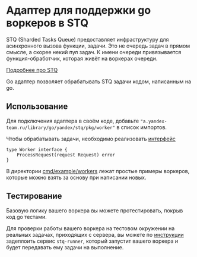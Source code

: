 # Адаптер для поддержки go воркеров в STQ

STQ (Sharded Tasks Queue) предоставляет инфраструктуру для асинхронного вызова функции, задачи. Это не очередь задач в прямом смысле, а скорее некий пул задач. К имени очереди привязывается функция-обработчик, которая живёт на воркерах очереди.

[Подробнее про STQ](https://wiki.yandex-team.ru/taxi/backend/architecture/stq)

Go адаптер позволяет обрабатывать STQ задачи кодом, написанным на go.

## Использование

Для подключения адаптера в своём коде, добавьте `"a.yandex-team.ru/library/go/yandex/stq/pkg/worker"` в список импортов.

Чтобы обрабатывать задачи, необходимо реализовать [интерфейс](https://a.yandex-team.ru/arc/trunk/arcadia/library/go/yandex/stq/pkg/worker/worker.go)
```
type Worker interface {
	ProcessRequest(request Request) error
}
```

В директории [cmd/example/workers](https://a.yandex-team.ru/arc/trunk/arcadia/library/go/yandex/stq/cmd/example/workers) лежат простые примеры воркеров, которые можно взять за основу при написании новых.

## Тестирование

Базовую логику вашего воркера вы можете протестировать, покрыв код go тестами.

Для проверки работы вашего воркера на тестовом окружении на реальных задачах, приходящих с сервера, вы можете по [инструкции](https://wiki.yandex-team.ru/taxi/backend/architecture/stq-runner/manual/#lokalnyjjzapuskstq-runnernavirtualke) задеплоить сервис `stq-runner`, который запустит вашего воркера и будет передавать ему задачи на выполнение.